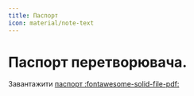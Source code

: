 ```yaml
---
title: Паспорт
icon: material/note-text
---
```


# Паспорт перетворювача.

Завантажити [паспорт :fontawesome-solid-file-pdf:](./files/Паспорт%20ІПКЗ.pdf)